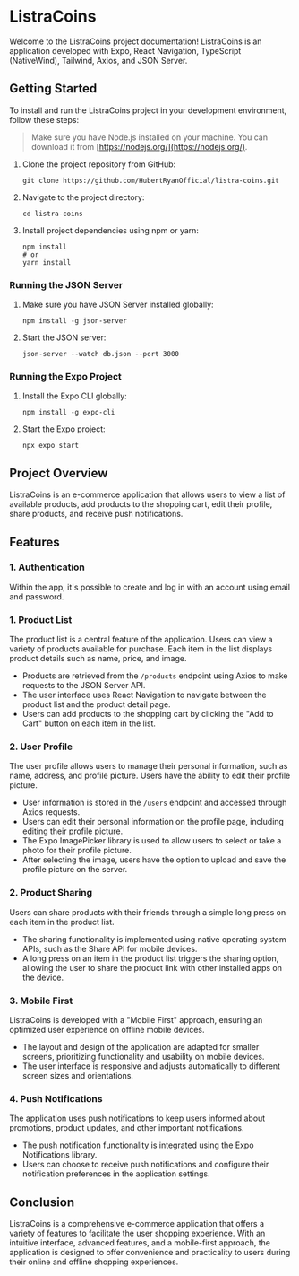 # ListraCoins

Welcome to the ListraCoins project documentation! ListraCoins is an application developed with Expo, React Navigation, TypeScript (NativeWind), Tailwind, Axios, and JSON Server.

## Getting Started

To install and run the ListraCoins project in your development environment, follow these steps:

> Make sure you have Node.js installed on your machine. You can download it from [https://nodejs.org/](https://nodejs.org/).

1. Clone the project repository from GitHub:

   ```
   git clone https://github.com/HubertRyanOfficial/listra-coins.git
   ```

2. Navigate to the project directory:

   ```
   cd listra-coins
   ```

3. Install project dependencies using npm or yarn:

   ```
   npm install
   # or
   yarn install
   ```

### Running the JSON Server

1. Make sure you have JSON Server installed globally:

   ```
   npm install -g json-server
   ```

2. Start the JSON server:

   ```
   json-server --watch db.json --port 3000
   ```

### Running the Expo Project

1. Install the Expo CLI globally:

   ```
   npm install -g expo-cli
   ```

2. Start the Expo project:

   ```
   npx expo start
   ```

## Project Overview

ListraCoins is an e-commerce application that allows users to view a list of available products, add products to the shopping cart, edit their profile, share products, and receive push notifications.

## Features

### 1. Authentication

Within the app, it's possible to create and log in with an account using email and password.

### 1. Product List

The product list is a central feature of the application. Users can view a variety of products available for purchase. Each item in the list displays product details such as name, price, and image.

- Products are retrieved from the `/products` endpoint using Axios to make requests to the JSON Server API.
- The user interface uses React Navigation to navigate between the product list and the product detail page.
- Users can add products to the shopping cart by clicking the "Add to Cart" button on each item in the list.

### 2. User Profile

The user profile allows users to manage their personal information, such as name, address, and profile picture. Users have the ability to edit their profile picture.

- User information is stored in the `/users` endpoint and accessed through Axios requests.
- Users can edit their personal information on the profile page, including editing their profile picture.
- The Expo ImagePicker library is used to allow users to select or take a photo for their profile picture.
- After selecting the image, users have the option to upload and save the profile picture on the server.

### 2. Product Sharing

Users can share products with their friends through a simple long press on each item in the product list.

- The sharing functionality is implemented using native operating system APIs, such as the Share API for mobile devices.
- A long press on an item in the product list triggers the sharing option, allowing the user to share the product link with other installed apps on the device.

### 3. Mobile First

ListraCoins is developed with a "Mobile First" approach, ensuring an optimized user experience on offline mobile devices.

- The layout and design of the application are adapted for smaller screens, prioritizing functionality and usability on mobile devices.
- The user interface is responsive and adjusts automatically to different screen sizes and orientations.

### 4. Push Notifications

The application uses push notifications to keep users informed about promotions, product updates, and other important notifications.

- The push notification functionality is integrated using the Expo Notifications library.
- Users can choose to receive push notifications and configure their notification preferences in the application settings.

## Conclusion

ListraCoins is a comprehensive e-commerce application that offers a variety of features to facilitate the user shopping experience. With an intuitive interface, advanced features, and a mobile-first approach, the application is designed to offer convenience and practicality to users during their online and offline shopping experiences.
